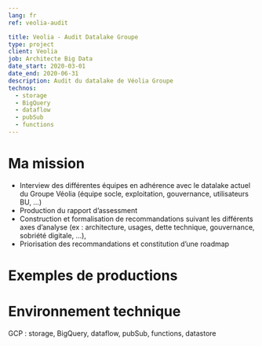 ```yaml
---
lang: fr
ref: veolia-audit

title: Veolia - Audit Datalake Groupe
type: project
client: Veolia
job: Architecte Big Data 
date_start: 2020-03-01
date_end: 2020-06-31
description: Audit du datalake de Véolia Groupe
technos:
  - storage
  - BigQuery
  - dataflow
  - pubSub
  - functions
---
```

# Ma mission

- Interview des différentes équipes en adhérence avec le datalake actuel du Groupe Véolia (équipe socle, exploitation, gouvernance, utilisateurs BU, …)
- Production du rapport d’assessment
- Construction et formalisation de recommandations suivant les différents axes d’analyse (ex : architecture, usages, dette technique, gouvernance, sobriété digitale, …), 
- Priorisation des recommandations et constitution d’une roadmap

# Exemples de productions

# Environnement technique
GCP : storage, BigQuery, dataflow, pubSub, functions, datastore
